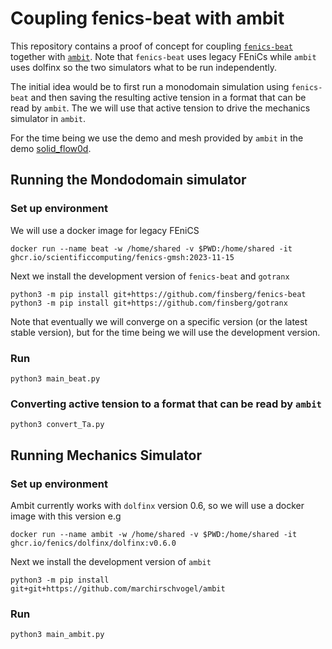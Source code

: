 # Coupling fenics-beat with ambit

This repository contains a proof of concept for coupling [`fenics-beat`](https://github.com/finsberg/fenics-beat) together with [`ambit`](https://github.com/marchirschvogel/ambit).
Note that `fenics-beat` uses legacy FEniCs while `ambit` uses dolfinx so the two simulators what to be run independently.

The initial idea would be to first run a monodomain simulation using `fenics-beat` and then saving the resulting active tension in a format that can be read by `ambit`.
The we will use that active tension to drive the mechanics simulator in `ambit`.

For the time being we use the demo and mesh provided by `ambit` in the demo [solid_flow0d](https://github.com/marchirschvogel/ambit/tree/master/demos/solid_flow0d).


## Running the Mondodomain simulator

### Set up environment
We will use a docker image for legacy FEniCS
```
docker run --name beat -w /home/shared -v $PWD:/home/shared -it ghcr.io/scientificcomputing/fenics-gmsh:2023-11-15
```
Next we install the development version of `fenics-beat` and `gotranx`
```
python3 -m pip install git+https://github.com/finsberg/fenics-beat
python3 -m pip install git+https://github.com/finsberg/gotranx
```
Note that eventually we will converge on a specific version (or the latest stable version), but for the time being we will use the development version.

### Run
```
python3 main_beat.py
```

### Converting active tension to a format that can be read by `ambit`
```
python3 convert_Ta.py
```



## Running Mechanics Simulator

### Set up environment
Ambit currently works with `dolfinx` version 0.6, so we will use a docker image with this version
e.g
```
docker run --name ambit -w /home/shared -v $PWD:/home/shared -it ghcr.io/fenics/dolfinx/dolfinx:v0.6.0
```
Next we install the development version of `ambit`
```
python3 -m pip install git+git+https://github.com/marchirschvogel/ambit
```
### Run

```
python3 main_ambit.py
```
